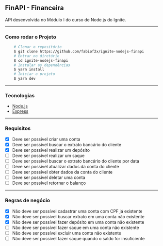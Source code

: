 ## FinAPI - Financeira

API desenvolvida no Módulo I do curso de Node.js do Ignite.

---

### Como rodar o Projeto
```bash
    # Clonar o repositório
    $ git clone https://github.com/fabiof2x/ignite-nodejs-finapi
    # Entrar no diretório
    $ cd ignite-nodejs-finapi
    # Instalar as dependências
    $ yarn install
    # Iniciar o projeto
    $ yarn dev
```

---

### Tecnologias

- [Node.js](https://nodejs.org/en/)
- [Express](https://expressjs.com)

---

### Requisitos

- [x] Deve ser possível criar uma conta
- [x] Deve ser possível buscar o extrato bancário do cliente
- [x] Deve ser possível realizar um depósito
- [ ] Deve ser possível realizar um saque
- [ ] Deve ser possível buscar o extrato bancário do cliente por data
- [ ] Deve ser possível atualizar dados da conta do cliente
- [ ] Deve ser possível obter dados da conta do cliente
- [ ] Deve ser possível deletar uma conta
- [ ] Deve ser possível retornar o balanço

---

### Regras de negócio

- [x] Não deve ser possível cadastrar uma conta com CPF já existente
- [x] Não deve ser possível buscar extrato em uma conta não existente
- [x] Não deve ser possível fazer depósito em uma conta não existente
- [ ] Não deve ser possível fazer saque em uma conta não existente
- [ ] Não deve ser possível excluir uma conta não existente
- [ ] Não deve ser possível fazer saque quando o saldo for insuficiente